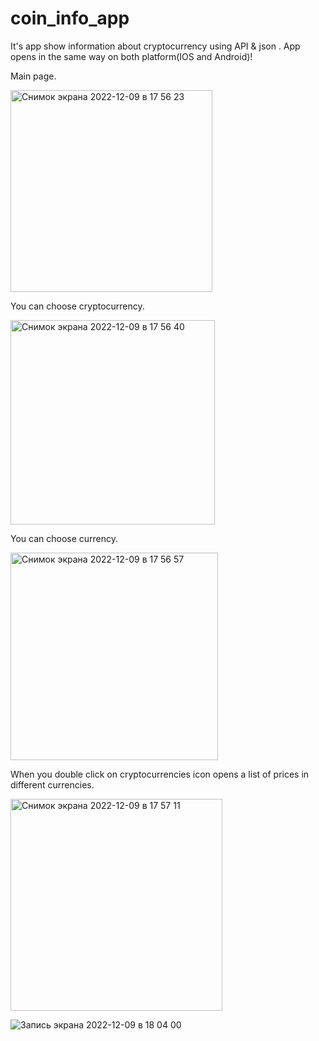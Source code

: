 # coin_info_app

It's app show information about cryptocurrency using API & json .
App opens in the same way on both platform(IOS and Android)!


Main page.



<img width="323" alt="Снимок экрана 2022-12-09 в 17 56 23" src="https://user-images.githubusercontent.com/32870399/206741919-d75071a0-a93c-4d2b-a195-c973f683d2ff.png">



You can choose cryptocurrency.


<img width="327" alt="Снимок экрана 2022-12-09 в 17 56 40" src="https://user-images.githubusercontent.com/32870399/206742129-31adcb1f-ff07-427b-b98b-dbcc93cef445.png">



You can choose currency.



<img width="332" alt="Снимок экрана 2022-12-09 в 17 56 57" src="https://user-images.githubusercontent.com/32870399/206742238-fdb96a11-0d7e-4e6b-a2b5-f99f227bb5b6.png">




When you double click on cryptocurrencies icon opens a list of prices in different currencies.



<img width="339" alt="Снимок экрана 2022-12-09 в 17 57 11" src="https://user-images.githubusercontent.com/32870399/206742879-3e15146e-3028-4f3e-b2e0-ea472e7b6409.png">







![Запись экрана 2022-12-09 в 18 04 00](https://user-images.githubusercontent.com/32870399/206743857-be0ce2ce-aa23-4ee0-8d44-da9cd0912d15.gif)
